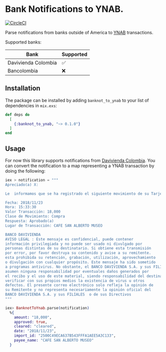 # Bank Notifications to YNAB.
[![CircleCI](https://circleci.com/gh/abuiles/banknot_to_ynab.svg?style=svg)](https://circleci.com/gh/abuiles/banknot_to_ynab)

Parse notifications from banks outside of America to [YNAB](https://www.youneedabudget.com/) transactions.

Supported banks:

| Bank        | Supported |
|-------------|-----------|
| Davivienda Colombia  | ✅|
| Bancolombia |❌ |

## Installation

The package can be installed by adding `banknot_to_ynab` to your list of dependencies in `mix.exs`:

```elixir
def deps do
  [
    {:banknot_to_ynab, "~> 0.1.0"}
  ]
end
```

## Usage

For now this library supports notifications from [Davivienda Colombia](http://www.davivienda.com/). You can convert the notification to a map representing a YNAB transaction by doing the following:

``` elixir
iex > notification = """
Apreciado(a) X:

Le  informamos que se ha registrado el siguiente movimiento de su Tarjeta Crédito terminada en ****2020:

Fecha: 2018/11/23
Hora: 15:33:30
Valor Transacción: 18,000
Clase de Movimiento: Compra
Respuesta: Aprobado(a)
Lugar de Transacción: CAFE SAN ALBERTO MUSEO

BANCO DAVIVIENDA
AVISO LEGAL : Este mensaje es confidencial, puede contener
información privilegiada y no puede ser usado ni divulgado por
personas distintas de su destinatario. Si obtiene esta transmisión
por error, por favor destruya su contenido y avise a su remitente.
esta prohibida su retención, grabación, utilización, aprovechamiento
o divulgación con cualquier propósito. Este mensaje ha sido sometido
a programas antivirus. No obstante, el BANCO DAVIVIENDA S.A. y sus FILIALES   no
asumen ninguna responsabilidad por eventuales daños generados por
el recibo y el uso de este material, siendo responsabilidad del destinatario
verificar con sus propios medios la existencia de virus u otros
defectos. El presente correo electrónico solo refleja la opinión de
su Remitente y no representa necesariamente la opinión oficial del
BANCO DAVIVIENDA S.A. y sus FILIALES  o de sus Directivos
"""

iex> BanknotToYnab.parse(notification)
  %{
    amount: "18,000",
    approved: true,
    cleared: "cleared",
    date: "2018/11/23",
    import_id: "2500C49ECA637B543FFFA1AEE5A3C133",
    payee_name: "CAFE SAN ALBERTO MUSEO"
  }
```
